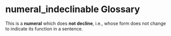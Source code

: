 # numeral_indeclinable Glossary

This is a **numeral** which does **not decline**, i.e., whose form does not change to indicate its function in a sentence.

